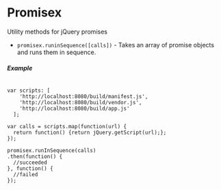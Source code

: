 # Promisex
Utility methods for jQuery promises

* `promisex.runinSequence([calls])` - Takes an array of promise objects and runs them in sequence.


##### Example
```

var scripts: [
    'http://localhost:8080/build/manifest.js',
    'http://localhost:8080/build/vendor.js',
    'http://localhost:8080/build/app.js'
  ];

var calls = scripts.map(function(url) {
  return function() {return jQuery.getScript(url);};
});

promisex.runInSequence(calls)
.then(function() {
  //succeeded
}, function() {
  //failed
});

```
